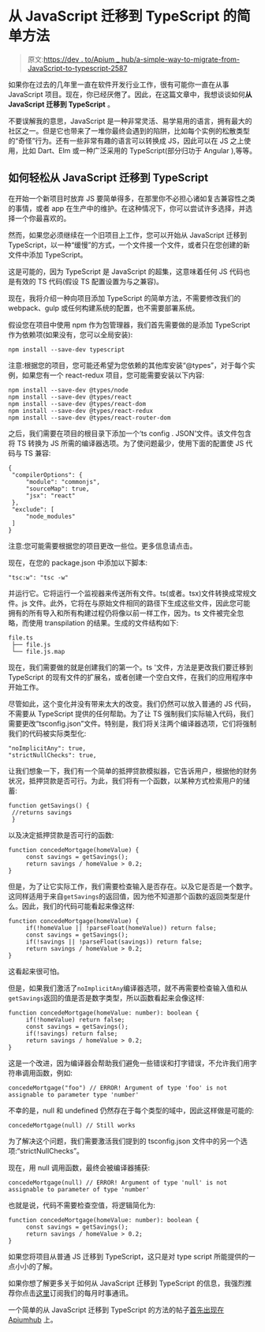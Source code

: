 # 从 JavaScript 迁移到 TypeScript 的简单方法

> 原文:[https://dev . to/Apium _ hub/a-simple-way-to-migrate-from-JavaScript-to-typescript-2587](https://dev.to/apium_hub/a-simple-way-to-migrate-from-javascript-to-typescript-2587)

如果你在过去的几年里一直在软件开发行业工作，很有可能你一直在从事 JavaScript 项目。现在，你已经厌倦了。因此，在这篇文章中，我想谈谈如何**从 JavaScript 迁移到 TypeScript** 。

不要误解我的意思，JavaScript 是一种非常灵活、易学易用的语言，拥有最大的社区之一。但是它也带来了一堆你最终会遇到的陷阱，比如每个实例的松散类型的“奇怪”行为。还有一些非常有趣的语言可以转换成 JS，因此可以在 JS 之上使用，比如 Dart、Elm 或一种广泛采用的 TypeScript(部分归功于 Angular ),等等。

## [](#how-to-easily-migrate-from-javascript-to-typescript)如何轻松从 JavaScript 迁移到 TypeScript

在开始一个新项目时放弃 JS 要简单得多，在那里你不必担心诸如复古兼容性之类的事情，或者 app 在生产中的维护。在这种情况下，你可以尝试许多选择，并选择一个你最喜欢的。

然而，如果您必须继续在一个旧项目上工作，您可以开始从 JavaScript 迁移到 TypeScript，以一种“缓慢”的方式，一个文件接一个文件，或者只在您创建的新文件中添加 TypeScript。

这是可能的，因为 TypeScript 是 JavaScript 的超集，这意味着任何 JS 代码也是有效的 TS 代码(假设 TS 配置设置为与之兼容)。

现在，我将介绍一种向项目添加 TypeScript 的简单方法，不需要修改我们的 webpack、gulp 或任何构建系统的配置，也不需要部署系统。

假设您在项目中使用 npm 作为包管理器，我们首先需要做的是添加 TypeScript 作为依赖项(如果没有，您可以全局安装):

```
npm install --save-dev typescript 
```

注意:根据您的项目，您可能还希望为您依赖的其他库安装“@types”，对于每个实例，如果您有一个 react-redux 项目，您可能需要安装以下内容:

```
npm install --save-dev @types/node
npm install --save-dev @types/react
npm install --save-dev @types/react-dom
npm install --save-dev @types/react-redux
npm install --save-dev @types/react-router-dom 
```

之后，我们需要在项目的根目录下添加一个‘ts config . JSON’文件。该文件包含将 TS 转换为 JS 所需的编译器选项。为了使问题最少，使用下面的配置使 JS 代码与 TS 兼容:

```
{
 "compilerOptions": {
     "module": "commonjs",
     "sourceMap": true,
     "jsx": "react"
 },
 "exclude": [
     "node_modules"
 ]
} 
```

注意:您可能需要根据您的项目更改一些位。更多信息请点击。

现在，在您的 package.json 中添加以下脚本:

```
"tsc:w": "tsc -w" 
```

并运行它。它将运行一个监视器来传送所有文件。ts(或者。tsx)文件转换成常规文件。js 文件。此外，它将在与原始文件相同的路径下生成这些文件，因此您可能拥有的所有导入和所有构建过程仍将像以前一样工作，因为。ts 文件被完全忽略，而使用 transpilation 的结果。生成的文件结构如下:

```
file.ts
 ├── file.js
 └── file.js.map 
```

现在，我们需要做的就是创建我们的第一个。ts '文件，方法是更改我们要迁移到 TypeScript 的现有文件的扩展名，或者创建一个空白文件，在我们的应用程序中开始工作。

尽管如此，这个变化并没有带来太大的改变。我们仍然可以放入普通的 JS 代码，不需要从 TypeScript 提供的任何帮助。为了让 TS 强制我们实际输入代码，我们需要更改“tsconfig.json”文件。特别是，我们将关注两个编译器选项，它们将强制我们的代码被实际类型化:

```
"noImplicitAny": true,
"strictNullChecks": true, 
```

让我们想象一下，我们有一个简单的抵押贷款模拟器，它告诉用户，根据他的财务状况，抵押贷款是否可行。为此，我们将有一个函数，以某种方式检索用户的储蓄:

```
function getSavings() {
 //returns savings
 } 
```

以及决定抵押贷款是否可行的函数:

```
function concedeMortgage(homeValue) {
     const savings = getSavings();
     return savings / homeValue > 0.2;
} 
```

但是，为了让它实际工作，我们需要检查输入是否存在。以及它是否是一个数字。这同样适用于来自`getSavings`的返回值，因为他不知道那个函数的返回类型是什么。因此，我们的代码可能看起来像这样:

```
function concedeMortgage(homeValue) {
     if(!homeValue || !parseFloat(homeValue)) return false;
     const savings = getSavings();
     if(!savings || !parseFloat(savings)) return false;
     return savings / homeValue > 0.2;
} 
```

这看起来很可怕。

但是，如果我们激活了`noImplicitAny`编译器选项，就不再需要检查输入值和从`getSavings`返回的值是否是数字类型，所以函数看起来会像这样:

```
function concedeMortgage(homeValue: number): boolean {
     if(!homeValue) return false;
     const savings = getSavings();
     if(!savings) return false;
     return savings / homeValue > 0.2;
} 
```

这是一个改进，因为编译器会帮助我们避免一些错误和打字错误，不允许我们用字符串调用函数，例如:

```
concedeMortgage("foo") // ERROR! Argument of type 'foo' is not assignable to parameter type 'number' 
```

不幸的是，null 和 undefined 仍然存在于每个类型的域中，因此这样做是可能的:

```
concedeMortgage(null) // Still works 
```

为了解决这个问题，我们需要激活我们提到的 tsconfig.json 文件中的另一个选项:“strictNullChecks”。

现在，用 null 调用函数，最终会被编译器捕获:

```
concedeMortgage(null) // ERROR! Argument of type 'null' is not assignable to parameter of type 'number' 
```

也就是说，代码不需要检查空值，将逻辑简化为:

```
function concedeMortgage(homeValue: number): boolean {
     const savings = getSavings();
     return savings / homeValue > 0.2;
} 
```

如果您将项目从普通 JS 迁移到 TypeScript，这只是对 type script 所能提供的一点小小的了解。

如果你想了解更多关于如何从 JavaScript 迁移到 TypeScript 的信息，我强烈推荐你点击[这里](http://eepurl.com/cC96MY)订阅我们的每月时事通讯。

一个简单的从 JavaScript 迁移到 TypeScript 的方法的帖子[首先出现在](https://apiumhub.com/tech-blog-barcelona/migrate-javascript-to-typescript/) [Apiumhub](https://apiumhub.com) 上。